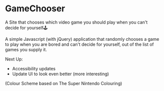 # GameChooser
A Site that chooses which video game you should play when you can't decide for yourself🕹

A simple Javascript (with jQuery) application that randomly chooses a game to play when you are bored and can't decide for yourself, out of the list of games you supply it. 

Next Up:
- Accessibility updates 
- Update UI to look even better (more interesting)

(Colour Scheme based on The Super Nintendo Colouring)
